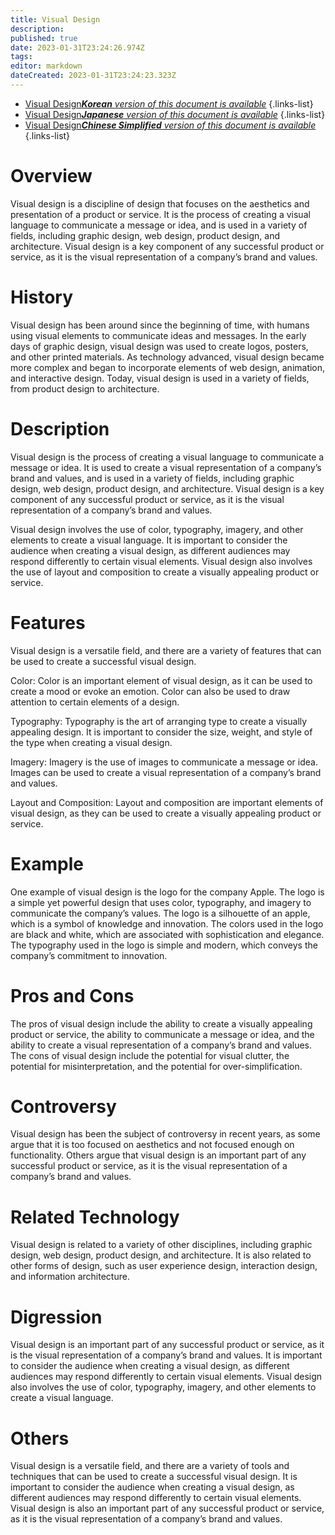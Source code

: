 ```yaml
---
title: Visual Design
description: 
published: true
date: 2023-01-31T23:24:26.974Z
tags: 
editor: markdown
dateCreated: 2023-01-31T23:24:23.323Z
---
```


- [Visual Design***Korean** version of this document is available*](/ko/Knowledge-base/Dictionary/visual-design)
{.links-list}
- [Visual Design***Japanese** version of this document is available*](/ja/Knowledge-base/Dictionary/visual-design)
{.links-list}
- [Visual Design***Chinese Simplified** version of this document is available*](/zh/Knowledge-base/Dictionary/visual-design)
{.links-list}


# Overview
Visual design is a discipline of design that focuses on the aesthetics and presentation of a product or service. It is the process of creating a visual language to communicate a message or idea, and is used in a variety of fields, including graphic design, web design, product design, and architecture. Visual design is a key component of any successful product or service, as it is the visual representation of a company’s brand and values.

# History
Visual design has been around since the beginning of time, with humans using visual elements to communicate ideas and messages. In the early days of graphic design, visual design was used to create logos, posters, and other printed materials. As technology advanced, visual design became more complex and began to incorporate elements of web design, animation, and interactive design. Today, visual design is used in a variety of fields, from product design to architecture.

# Description
Visual design is the process of creating a visual language to communicate a message or idea. It is used to create a visual representation of a company’s brand and values, and is used in a variety of fields, including graphic design, web design, product design, and architecture. Visual design is a key component of any successful product or service, as it is the visual representation of a company’s brand and values.

Visual design involves the use of color, typography, imagery, and other elements to create a visual language. It is important to consider the audience when creating a visual design, as different audiences may respond differently to certain visual elements. Visual design also involves the use of layout and composition to create a visually appealing product or service.

# Features
Visual design is a versatile field, and there are a variety of features that can be used to create a successful visual design. 

Color: Color is an important element of visual design, as it can be used to create a mood or evoke an emotion. Color can also be used to draw attention to certain elements of a design.

Typography: Typography is the art of arranging type to create a visually appealing design. It is important to consider the size, weight, and style of the type when creating a visual design.

Imagery: Imagery is the use of images to communicate a message or idea. Images can be used to create a visual representation of a company’s brand and values.

Layout and Composition: Layout and composition are important elements of visual design, as they can be used to create a visually appealing product or service.

# Example
One example of visual design is the logo for the company Apple. The logo is a simple yet powerful design that uses color, typography, and imagery to communicate the company’s values. The logo is a silhouette of an apple, which is a symbol of knowledge and innovation. The colors used in the logo are black and white, which are associated with sophistication and elegance. The typography used in the logo is simple and modern, which conveys the company’s commitment to innovation.

# Pros and Cons
The pros of visual design include the ability to create a visually appealing product or service, the ability to communicate a message or idea, and the ability to create a visual representation of a company’s brand and values. The cons of visual design include the potential for visual clutter, the potential for misinterpretation, and the potential for over-simplification.

# Controversy
Visual design has been the subject of controversy in recent years, as some argue that it is too focused on aesthetics and not focused enough on functionality. Others argue that visual design is an important part of any successful product or service, as it is the visual representation of a company’s brand and values.

# Related Technology
Visual design is related to a variety of other disciplines, including graphic design, web design, product design, and architecture. It is also related to other forms of design, such as user experience design, interaction design, and information architecture.

# Digression
Visual design is an important part of any successful product or service, as it is the visual representation of a company’s brand and values. It is important to consider the audience when creating a visual design, as different audiences may respond differently to certain visual elements. Visual design also involves the use of color, typography, imagery, and other elements to create a visual language. 

# Others
Visual design is a versatile field, and there are a variety of tools and techniques that can be used to create a successful visual design. It is important to consider the audience when creating a visual design, as different audiences may respond differently to certain visual elements. Visual design is also an important part of any successful product or service, as it is the visual representation of a company’s brand and values.
